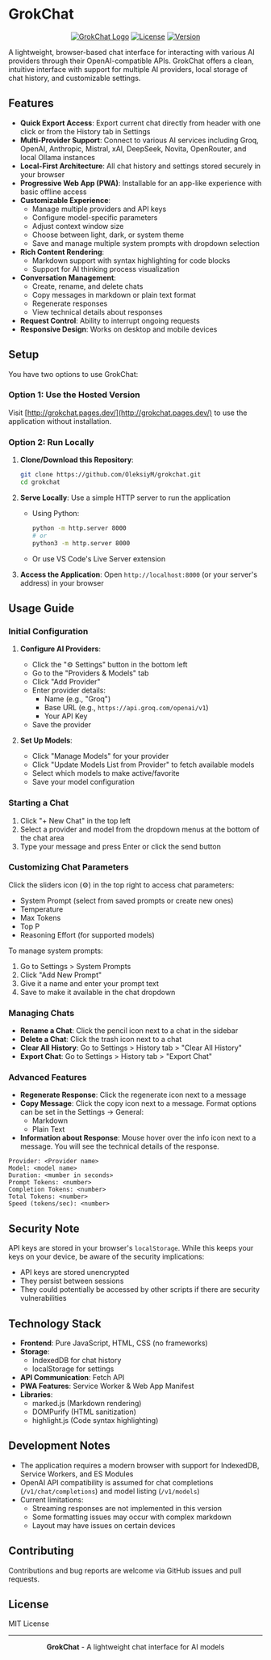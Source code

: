 # GrokChat

<div align="center">

[![GrokChat Logo](https://img.shields.io/badge/GrokChat-Web%20Client-blue)](https://grokchat.pages.dev/)
[![License](https://img.shields.io/badge/license-MIT-green)](LICENSE)
[![Version](https://img.shields.io/badge/version-0.1.7-orange)](CHANGELOG.md)

</div>

A lightweight, browser-based chat interface for interacting with various AI providers through their OpenAI-compatible APIs. GrokChat offers a clean, intuitive interface with support for multiple AI providers, local storage of chat history, and customizable settings.

## Features

- **Quick Export Access**: Export current chat directly from header with one click or from the History tab in Settings
- **Multi-Provider Support**: Connect to various AI services including Groq, OpenAI, Anthropic, Mistral, xAI, DeepSeek, Novita, OpenRouter, and local Ollama instances
- **Local-First Architecture**: All chat history and settings stored securely in your browser
- **Progressive Web App (PWA)**: Installable for an app-like experience with basic offline access
- **Customizable Experience**:
  - Manage multiple providers and API keys
  - Configure model-specific parameters
  - Adjust context window size
  - Choose between light, dark, or system theme
  - Save and manage multiple system prompts with dropdown selection
- **Rich Content Rendering**:
  - Markdown support with syntax highlighting for code blocks
  - Support for AI thinking process visualization
- **Conversation Management**:
  - Create, rename, and delete chats
  - Copy messages in markdown or plain text format
  - Regenerate responses
  - View technical details about responses
- **Request Control**: Ability to interrupt ongoing requests
- **Responsive Design**: Works on desktop and mobile devices

## Setup

You have two options to use GrokChat:

### Option 1: Use the Hosted Version

Visit [http://grokchat.pages.dev/](http://grokchat.pages.dev/) to use the application without installation.

### Option 2: Run Locally

1. **Clone/Download this Repository**:
   ```bash
   git clone https://github.com/OleksiyM/grokchat.git
   cd grokchat
   ```

2. **Serve Locally**: Use a simple HTTP server to run the application
   - Using Python:
     ```bash
     python -m http.server 8000
     # or
     python3 -m http.server 8000
     ```
   - Or use VS Code's Live Server extension

3. **Access the Application**: Open `http://localhost:8000` (or your server's address) in your browser

## Usage Guide

### Initial Configuration

1. **Configure AI Providers**:
   - Click the "⚙️ Settings" button in the bottom left
   - Go to the "Providers & Models" tab
   - Click "Add Provider"
   - Enter provider details:
     - Name (e.g., "Groq")
     - Base URL (e.g., `https://api.groq.com/openai/v1`)
     - Your API Key
   - Save the provider

2. **Set Up Models**:
   - Click "Manage Models" for your provider
   - Click "Update Models List from Provider" to fetch available models
   - Select which models to make active/favorite
   - Save your model configuration

### Starting a Chat

1. Click "+ New Chat" in the top left
2. Select a provider and model from the dropdown menus at the bottom of the chat area
3. Type your message and press Enter or click the send button

### Customizing Chat Parameters

Click the sliders icon (⚙️) in the top right to access chat parameters:
- System Prompt (select from saved prompts or create new ones)
- Temperature
- Max Tokens
- Top P
- Reasoning Effort (for supported models)

To manage system prompts:
1. Go to Settings > System Prompts
2. Click "Add New Prompt"
3. Give it a name and enter your prompt text
4. Save to make it available in the chat dropdown

### Managing Chats

- **Rename a Chat**: Click the pencil icon next to a chat in the sidebar
- **Delete a Chat**: Click the trash icon next to a chat
- **Clear All History**: Go to Settings > History tab > "Clear All History"
- **Export Chat**: Go to Settings > History tab > "Export Chat"

### Advanced Features
- **Regenerate Response**: Click the regenerate icon next to a message
- **Copy Message**: Click the copy icon next to a message. Format options can be set in the Settings -> General:
  - Markdown
  - Plain Text
- **Information about Response**: Mouse hover over the info icon next to a message. You will see the technical details of the response.
```text
Provider: <Provider name>
Model: <model name>
Duration: <mumber in seconds>
Prompt Tokens: <number>
Completion Tokens: <number>
Total Tokens: <number>
Speed (tokens/sec): <number>
```

## Security Note

API keys are stored in your browser's `localStorage`. While this keeps your keys on your device, be aware of the security implications:

- API keys are stored unencrypted
- They persist between sessions
- They could potentially be accessed by other scripts if there are security vulnerabilities

## Technology Stack

- **Frontend**: Pure JavaScript, HTML, CSS (no frameworks)
- **Storage**:
  - IndexedDB for chat history
  - localStorage for settings
- **API Communication**: Fetch API
- **PWA Features**: Service Worker & Web App Manifest
- **Libraries**:
  - marked.js (Markdown rendering)
  - DOMPurify (HTML sanitization)
  - highlight.js (Code syntax highlighting)

## Development Notes

- The application requires a modern browser with support for IndexedDB, Service Workers, and ES Modules
- OpenAI API compatibility is assumed for chat completions (`/v1/chat/completions`) and model listing (`/v1/models`)
- Current limitations:
  - Streaming responses are not implemented in this version
  - Some formatting issues may occur with complex markdown
  - Layout may have issues on certain devices

## Contributing

Contributions and bug reports are welcome via GitHub issues and pull requests.

## License

MIT License

---

<div align="center">

**GrokChat** - A lightweight chat interface for AI models

</div>
